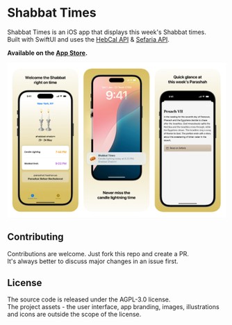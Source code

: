 # Shabbat Times

Shabbat Times is an iOS app that displays this week's Shabbat times.  
Built with SwiftUI and uses the [HebCal API](https://www.hebcal.com/home/197/shabbat-times-rest-api) & [Sefaria API](https://developers.sefaria.org/reference/getting-started).

**Available on the [App Store](https://apps.apple.com/app/shabbat-candle-times/id6741048381).**

<img src="./screenshot.png" alt="" width="650">

## Contributing

Contributions are welcome. Just fork this repo and create a PR.  
It's always better to discuss major changes in an issue first.

## License

The source code is released under the AGPL-3.0 license.  
The project assets - the user interface, app branding, images, illustrations and icons are outside the scope of the license.
